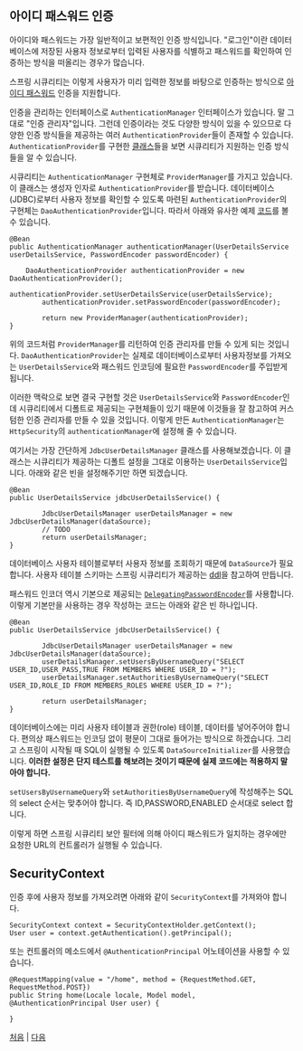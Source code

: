 ## 아이디 패스워드 인증
아이디와 패스워드는 가장 일반적이고 보편적인 인증 방식입니다. "로그인"이란 데이터베이스에 저장된 사용자 정보로부터 입력된 사용자를 식별하고 패스워드를 확인하여 인증하는 방식을 떠올리는 경우가 많습니다.  

스프링 시큐리티는 이렇게 사용자가 미리 입력한 정보를 바탕으로 인증하는 방식으로 [아이디 패스워드](https://docs.spring.io/spring-security/reference/5.8/servlet/authentication/passwords/index.html#servlet-authentication-unpwd) 인증을 지원합니다.  

인증을 관리하는 인터페이스로 `AuthenticationManager` 인터페이스가 있습니다. 말 그대로 "인증 관리자"입니다. 그런데 인증이라는 것도 다양한 방식이 있을 수 있으므로 다양한 인증 방식들을 제공하는 여러 `AuthenticationProvider`들이 존재할 수 있습니다. `AuthenticationProvider`를 구현한 [클래스](https://docs.spring.io/spring-security/site/docs/5.8.x/api/org/springframework/security/authentication/AuthenticationProvider.html)들을 보면 시큐리티가 지원하는 인증 방식들을 알 수 있습니다. 

시큐리티는 `AuthenticationManager` 구현체로 `ProviderManager`를 가지고 있습니다. 이 클래스는 생성자 인자로 `AuthenticationProvider`를 받습니다. 데이터베이스(JDBC)로부터 사용자 정보를 확인할 수 있도록 마련된 `AuthenticationProvider`의 구현체는 `DaoAuthenticationProvider`입니다. 따라서 아래와 유사한 예제 [코드](https://docs.spring.io/spring-security/reference/5.8/servlet/authentication/passwords/index.html#customize-global-authentication-manager)를 볼 수 있습니다.

```
@Bean
public AuthenticationManager authenticationManager(UserDetailsService userDetailsService, PasswordEncoder passwordEncoder) {
		
    DaoAuthenticationProvider authenticationProvider = new DaoAuthenticationProvider();
		authenticationProvider.setUserDetailsService(userDetailsService);
		authenticationProvider.setPasswordEncoder(passwordEncoder);

		return new ProviderManager(authenticationProvider);
}
```
위의 코드처럼 `ProviderManager`를 리턴하여 인증 관리자를 만들 수 있게 되는 것입니다.  `DaoAuthenticationProvider`는 실제로 데이터베이스로부터 사용자정보를 가져오는 `UserDetailsService`와 패스워드 인코딩에 필요한 `PasswordEncoder`를 주입받게 됩니다.  

이러한 맥락으로 보면 결국 구현할 것은 `UserDetailsService`와 `PasswordEncoder`인데 시큐리티에서 디폴트로 제공되는 구현체들이 있기 때문에 이것들을 잘 참고하여 커스텀한 인증 관리자를 만들 수 있을 것입니다. 이렇게 만든 `AuthenticationManager`는 `HttpSecurity`의 `authenticationManager`에 설정해 줄 수 있습니다.  

여기서는 가장 간단하게 `JdbcUserDetailsManager` 클래스를 사용해보겠습니다. 이 클래스는 시큐리티가 제공하는 디폴트 설정을 그대로 이용하는 `UserDetailsService`입니다. 아래와 같은 빈을 설정해주기만 하면 되겠습니다.

```
@Bean
public UserDetailsService jdbcUserDetailsService() {

		JdbcUserDetailsManager userDetailsManager = new JdbcUserDetailsManager(dataSource);
		// TODO
		return userDetailsManager;
}
```
데이터베이스 사용자 테이블로부터 사용자 정보를 조회하기 때문에 `DataSource`가 필요합니다. 사용자 테이블 스키마는 스프링 시큐리티가 제공하는 [ddl](https://docs.spring.io/spring-security/reference/5.8/servlet/authentication/passwords/jdbc.html#servlet-authentication-jdbc-schema)을 참고하여 만듭니다. 

패스워드 인코더 역시 기본으로 제공되는 [`DelegatingPasswordEncoder`](https://docs.spring.io/spring-security/site/docs/5.8.x/api/org/springframework/security/crypto/password/DelegatingPasswordEncoder.html)를 사용합니다. 이렇게 기본만을 사용하는 경우 작성하는 코드는 아래와 같은 빈 하나입니다.

```
@Bean
public UserDetailsService jdbcUserDetailsService() {		

		JdbcUserDetailsManager userDetailsManager = new JdbcUserDetailsManager(dataSource);
		userDetailsManager.setUsersByUsernameQuery("SELECT USER_ID,USER_PASS,TRUE FROM MEMBERS WHERE USER_ID = ?");
		userDetailsManager.setAuthoritiesByUsernameQuery("SELECT USER_ID,ROLE_ID FROM MEMBERS_ROLES WHERE USER_ID = ?");
		
		return userDetailsManager;
}
```
데이터베이스에는 미리 사용자 테이블과 권한(role) 테이블, 데이터를 넣어주어야 합니다. 편의상 패스워드는 인코딩 없이 평문이 그대로 들어가는 방식으로 하겠습니다. 그리고 스프링이 시작될 때 SQL이 실행될 수 있도록 `DataSourceInitializer`를 사용했습니다. <b>이러한 설정은 단지 테스트를 해보려는 것이기 때문에 실제 코드에는 적용하지 말아야 합니다.</b>  

`setUsersByUsernameQuery`와 `setAuthoritiesByUsernameQuery`에 작성해주는 SQL의 select 순서는 맞추어야 합니다. 즉 ID,PASSWORD,ENABLED 순서대로 select 합니다.  

이렇게 하면 스프링 시큐리티 보안 필터에 의해 아이디 패스워드가 일치하는 경우에만 요청한 URL의 컨트롤러가 실행될 수 있습니다.

## SecurityContext
인증 후에 사용자 정보를 가져오려면 아래와 같이 `SecurityContext`를 가져와야 합니다.

```
SecurityContext context = SecurityContextHolder.getContext();
User user = context.getAuthentication().getPrincipal();
```
또는 컨트롤러의 메소드에서 `@AuthenticationPrincipal` 어노테이션을 사용할 수 있습니다.

```
@RequestMapping(value = "/home", method = {RequestMethod.GET, RequestMethod.POST})
public String home(Locale locale, Model model, @AuthenticationPrincipal User user) {
 
}
```


[처음](../README.md) | [다음](../05/README.md)